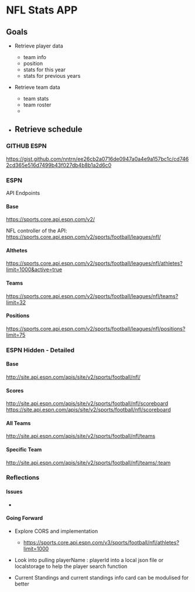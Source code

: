 
# NFL Stats APP

## Goals

- Retrieve player data
    - team info
    - position
    - stats for this year
    - stats for previous years
- Retrieve team data
    - team stats
    - team roster
    - 

- Retrieve schedule
    - 


<!-- RAPIDAPI URL API
https://tank01-nfl-live-in-game-real-time-statistics-nfl.p.rapidapi.com/getNFLPlayerInfo

Base
https://tank01-nfl-live-in-game-real-time-statistics-nfl.p.rapidapi.com -->


### GITHUB ESPN 

https://gist.github.com/nntrn/ee26cb2a0716de0947a0a4e9a157bc1c/cd7462cd365e516d7499b43f027db4b8b1a2d6c0


### ESPN

API Endpoints

#### Base
https://sports.core.api.espn.com/v2/


NFL controller of the API:
https://sports.core.api.espn.com/v2/sports/football/leagues/nfl/

#### Althetes
https://sports.core.api.espn.com/v2/sports/football/leagues/nfl/athletes?limit=1000&active=true

#### Teams
https://sports.core.api.espn.com/v2/sports/football/leagues/nfl/teams?limit=32

#### Positions
https://sports.core.api.espn.com/v2/sports/football/leagues/nfl/positions?limit=75

### ESPN Hidden - Detailed

#### Base

http://site.api.espn.com/apis/site/v2/sports/football/nfl/


#### Scores
http://site.api.espn.com/apis/site/v2/sports/football/nfl/scoreboard
https://site.api.espn.com/apis/site/v2/sports/football/nfl/scoreboard

#### All Teams
http://site.api.espn.com/apis/site/v2/sports/football/nfl/teams



#### Specific Team
http://site.api.espn.com/apis/site/v2/sports/football/nfl/teams/:team


### Reflections

#### Issues

 - 

#### Going Forward

- Explore CORS and implementation
    - https://sports.core.api.espn.com/v3/sports/football/nfl/athletes?limit=1000

- Look into pulling playerName : playerId into a local json file or localstorage to help the player search function

- Current Standings and current standings info card can be modulised for better 
